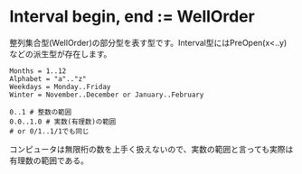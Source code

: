# Interval begin, end := WellOrder

整列集合型(WellOrder)の部分型を表す型です。Interval型にはPreOpen(x<..y)などの派生型が存在します。

```erg
Months = 1..12
Alphabet = "a".."z"
Weekdays = Monday..Friday
Winter = November..December or January..February
```

```erg
0..1 # 整数の範囲
0.0..1.0 # 実数(有理数)の範囲
# or 0/1..1/1でも同じ
```

コンピュータは無限桁の数を上手く扱えないので、実数の範囲と言っても実際は有理数の範囲である。
